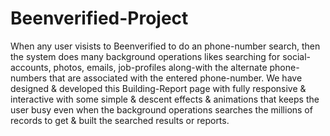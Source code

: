 # Beenverified-Project
When any user visists to Beenverified to do an phone-number search, then the system does many background operations likes searching for social-accounts, photos, emails, job-profiles along-with the alternate phone-numbers that are associated with the entered phone-number.
We have designed & developed this Building-Report page with fully responsive & interactive with some simple & descent effects & animations that keeps the user busy even when the background operations searches the millions of records to get & built the searched results or reports.


